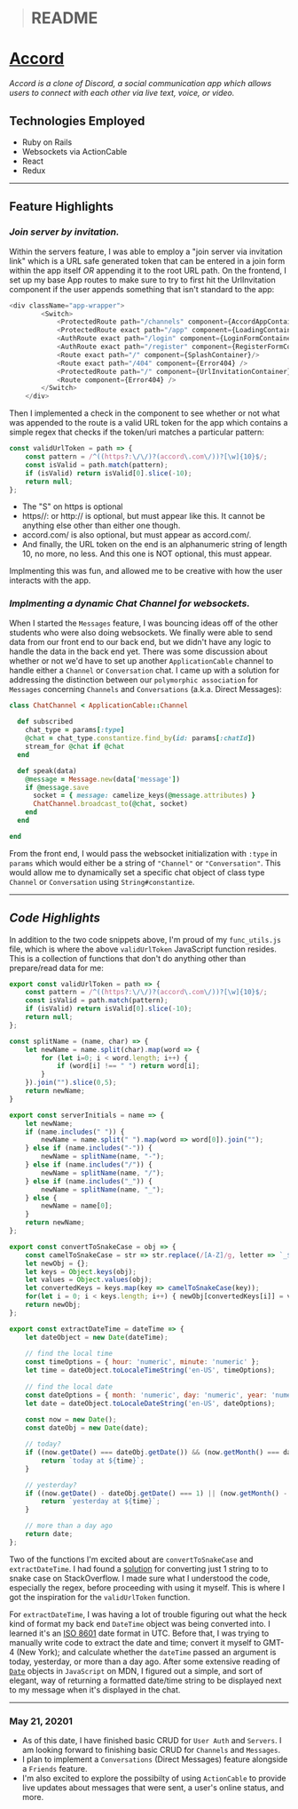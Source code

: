 > # README

# **<a href="https://accord-app.herokuapp.com/#/" target="_blank">Accord</a>**
*Accord is a clone of Discord, a social communication app which allows users to connect with each other via live text, voice, or video.*

## **Technologies Employed**
* Ruby on Rails
* Websockets via ActionCable
* React
* Redux

---

## **Feature Highlights**

### _**Join server by invitation.**_
Within the servers feature, I was able to employ a "join server via invitation link" which is a URL safe generated token that can be entered in a join form within the app itself *OR* appending it to the root URL path. On the frontend, I set up my base App routes to make sure to try to first hit the UrlInvitation component if the user appends something that isn't standard to the app:

```js
<div className="app-wrapper">
        <Switch>
            <ProtectedRoute path="/channels" component={AccordAppContainer} />
            <ProtectedRoute exact path="/app" component={LoadingContainer} />
            <AuthRoute exact path="/login" component={LoginFormContainer} />
            <AuthRoute exact path="/register" component={RegisterFormContainer} />
            <Route exact path="/" component={SplashContainer}/>
            <Route exact path="/404" component={Error404} />
            <ProtectedRoute path="/" component={UrlInvitationContainer} />
            <Route component={Error404} />
        </Switch>
    </div>
```
Then I implemented a check in the component to see whether or not what was appended to the route is a valid URL token for the app which contains a simple regex that checks if the token/uri matches a particular pattern:

```js
const validUrlToken = path => {
    const pattern = /^((https?:\/\/)?(accord\.com\/))?[\w]{10}$/;
    const isValid = path.match(pattern);
    if (isValid) return isValid[0].slice(-10);
    return null;
};
```
* The "S" on https is optional
* https//: or http:// is optional, but must appear like this. It cannot be anything else other than either one though.
* accord.com/ is also optional, but must appear as accord.com/.
* And finally, the URL token on the end is an alphanumeric string of length 10, no more, no less. And this one is NOT optional, this must appear.

Implmenting this was fun, and allowed me to be creative with how the user interacts with the app.

### _**Implmenting a dynamic Chat Channel for websockets.**_
When I started the `Messages` feature, I was bouncing ideas off of the other students who were also doing websockets. We finally were able to send data from our front end to our back end, but we didn't have any logic to handle the data in the back end yet. There was some discussion about whether or not we'd have to set up another `ApplicationCable` channel to handle either a `Channel` or `Conversation` chat. I came up with a solution for addressing the distinction between our `polymorphic association` for `Messages` concerning `Channels` and `Conversations` (a.k.a. Direct Messages):
```ruby
class ChatChannel < ApplicationCable::Channel
  
  def subscribed
    chat_type = params[:type]
    @chat = chat_type.constantize.find_by(id: params[:chatId])
    stream_for @chat if @chat
  end

  def speak(data)
    @message = Message.new(data['message'])
    if @message.save
      socket = { message: camelize_keys(@message.attributes) }
      ChatChannel.broadcast_to(@chat, socket)
    end
  end

end
```

From the front end, I would pass the websocket initialization with `:type` in `params` which would either be a string of `"Channel"` or `"Conversation"`. This would allow me to dynamically set a specific chat object of class type `Channel` or `Conversation` using `String#constantize`.

---
## *Code Highlights*
In addition to the two code snippets above, I'm proud of my `func_utils.js` file, which is where the above `validUrlToken` JavaScript function resides. This is a collection of functions that don't do anything other than prepare/read data for me:
```js
export const validUrlToken = path => {
    const pattern = /^((https?:\/\/)?(accord\.com\/))?[\w]{10}$/;
    const isValid = path.match(pattern);
    if (isValid) return isValid[0].slice(-10);
    return null;
};

const splitName = (name, char) => {
    let newName = name.split(char).map(word => {
        for (let i=0; i < word.length; i++) {
            if (word[i] !== " ") return word[i];
        }
    }).join("").slice(0,5);
    return newName;
}

export const serverInitials = name => {
    let newName;
    if (name.includes(" ")) {
        newName = name.split(" ").map(word => word[0]).join("");
    } else if (name.includes("-")) {
        newName = splitName(name, "-");
    } else if (name.includes("/")) {
        newName = splitName(name, "/");
    } else if (name.includes("_")) {
        newName = splitName(name, "_");
    } else {
        newName = name[0];
    }
    return newName;
};

export const convertToSnakeCase = obj => {
    const camelToSnakeCase = str => str.replace(/[A-Z]/g, letter => `_${letter.toLowerCase()}`);
    let newObj = {};
    let keys = Object.keys(obj);
    let values = Object.values(obj);
    let convertedKeys = keys.map(key => camelToSnakeCase(key));
    for(let i = 0; i < keys.length; i++) { newObj[convertedKeys[i]] = values[i] }
    return newObj;
};

export const extractDateTime = dateTime => {
    let dateObject = new Date(dateTime);
    
    // find the local time
    const timeOptions = { hour: 'numeric', minute: 'numeric' };
    let time = dateObject.toLocaleTimeString('en-US', timeOptions);
    
    // find the local date
    const dateOptions = { month: 'numeric', day: 'numeric', year: 'numeric' };
    let date = dateObject.toLocaleDateString('en-US', dateOptions);
    
    const now = new Date();
    const dateObj = new Date(date);

    // today?
    if ((now.getDate() === dateObj.getDate()) && (now.getMonth() === dateObj.getMonth()) && (now.getYear() === dateObj.getYear())) {
        return `today at ${time}`;
    }

    // yesterday?
    if ((now.getDate() - dateObj.getDate() === 1) || (now.getMonth() - dateObj.getMonth() === 1) || (now.getYear() - dateObj.getYear() === 1)) {
        return `yesterday at ${time}`;
    }

    // more than a day ago
    return date;
};
```

Two of the functions I'm excited about are `convertToSnakeCase` and `extractDateTime`. I had found a <a href="https://stackoverflow.com/questions/54246477" target="_blank">solution</a> for converting just 1 string to to snake case on StackOverflow. I made sure what I understood the code, especially the regex, before proceeding with using it myself. This is where I got the inspiration for the `validUrlToken` function. 

For `extractDateTime`, I was having a lot of trouble figuring out what the heck kind of format my back end `DateTime` object was being converted into. I learned it's an <a href="https://en.wikipedia.org/wiki/ISO_8601" target="_blank">ISO 8601</a> date format in UTC. Before that, I was trying to manually write code to extract the date and time; convert it myself to GMT-4 (New York); and calculate whether the `dateTime` passed an argument is today, yesterday, or more than a day ago. After some extensive reading of <a href="https://developer.mozilla.org/en-US/docs/Web/JavaScript/Reference/Global_Objects/Date" target="_blank">`Date`</a> objects in `JavaScript` on MDN, I figured out a simple, and sort of elegant, way of returning a formatted date/time string to be displayed next to my message when it's displayed in the chat.

---

### May 21, 20201
* As of this date, I have finished basic CRUD for `User Auth` and `Servers`. I am looking forward to finishing basic CRUD for `Channels` and `Messages`.
* I plan to implement a `Conversations` (Direct Messages) feature alongside a `Friends` feature.
* I'm also excited to explore the possibilty of using `ActionCable` to provide live updates about messages that were sent, a user's online status, and more.
